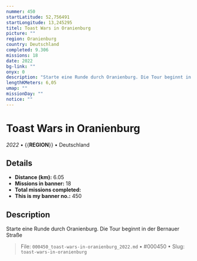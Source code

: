 ```yaml
---
nummer: 450
startLatitude: 52,756491
startLongitude: 13,245295
titel: Toast Wars in Oranienburg
picture: ""
region: Oranienburg
country: Deutschland
completed: 9.306
missions: 18
date: 2022
bg-link: ""
onyx: 0
description: "Starte eine Runde durch Oranienburg. Die Tour beginnt in der Bernauer Straße"
lengthKMeters: 6,05
umap: ""
missionDay: ""
notice: ""
---
```

# Toast Wars in Oranienburg

*2022* • {{__REGION__}} • Deutschland





## Details
- **Distance (km):** 6.05
- **Missions in banner:** 18
- **Total missions completed:** 
- **This is my banner no.:** 450



## Description
Starte eine Runde durch Oranienburg. Die Tour beginnt in der Bernauer Straße




> File: `000450_toast-wars-in-oranienburg_2022.md` • #000450 • Slug: `toast-wars-in-oranienburg`
